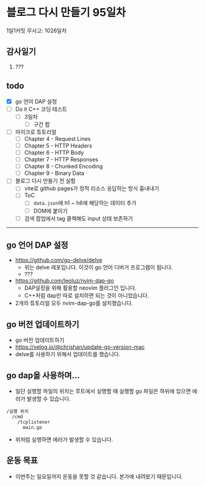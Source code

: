 # 블로그 다시 만들기 95일차

1일1커밋 무사고: 1026일차

## 감사일기

1. ???

## todo

- [x] go 언어 DAP 설정
- [ ] Do it C++ 코딩 테스트
  - [ ] 3일차
    - [ ] 구간 합
- [ ] 마이크로 튜토리얼
  - [ ] Chapter 4 - Request Lines
  - [ ] Chapter 5 - HTTP Headers
  - [ ] Chapter 6 - HTTP Body
  - [ ] Chapter 7 - HTTP Responses
  - [ ] Chapter 8 - Chunked Encoding
  - [ ] Chapter 9 - Binary Data
- [ ] 블로그 다시 만들기 전 실험
  - [ ] vite로 github pages가 정적 리소스 응답하는 방식 흉내내기
  - [ ] ToC
    - [ ] `data.json`에 h1 ~ h6에 해당하는 데이터 추가
    - [ ] DOM에 붙이기
  - [ ] 검색 팝업에서 tag 클랙해도 input 상태 보존하기

---

## go 언어 DAP 설정

- https://github.com/go-delve/delve
  - 위는 delve 레포입니다. 이것이 go 언어 디버거 프로그램이 됩니다.
  - ???
- https://github.com/leoluz/nvim-dap-go
  - DAP설정을 위해 활용할 neovim 플러그인 입니다.
  - C++처럼 dap만 따로 설치하면 되는 것이 아니었습니다.
- 2개의 튜토리얼 모두 nvim-dap-go를 설치했습니다.

## go 버전 업데이트하기

- go 버전 업데이트하기
- https://velog.io/@chrishan/update-go-version-mac
- delve를 사용하기 위해서 업데이트를 했습니다.

## go dap을 사용하며...

- 일단 실행할 파일의 위치는 루트에서 실행할 때 실행할 go 파일은 하위에 있으면 에러가 발생할 수 있습니다.

```
/실행 위치
  /cmd
    /tcplistener
      main.go
```

- 위처럼 실행하면 에러가 발생할 수 있습니다.

## 운동 목표

- 이번주는 일요일까지 운동을 못할 것 같습니다. 본가에 내려왔기 때문입니다.


